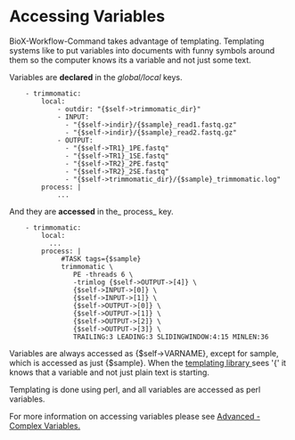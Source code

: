 # Accessing Variables

BioX-Workflow-Command takes advantage of templating. Templating systems like to put variables into documents with funny symbols around them so the computer knows its a variable and not just some text.

Variables are **declared** in the _global/local_ keys.

```
    - trimmomatic:
        local:
            - outdir: "{$self->trimmomatic_dir}"
            - INPUT:
              - "{$self->indir}/{$sample}_read1.fastq.gz"
              - "{$self->indir}/{$sample}_read2.fastq.gz"
            - OUTPUT:
              - "{$self->TR1}_1PE.fastq"
              - "{$self->TR1}_1SE.fastq"
              - "{$self->TR2}_2PE.fastq"
              - "{$self->TR2}_2SE.fastq"
              - "{$self->trimmomatic_dir}/{$sample}_trimmomatic.log"
        process: |
            ...
```

And they are **accessed** in the_ process_ key.

```
    - trimmomatic:
        local:
          ...
        process: |
             #TASK tags={$sample}
             trimmomatic \
                PE -threads 6 \
                -trimlog {$self->OUTPUT->[4]} \
                {$self->INPUT->[0]} \
                {$self->INPUT->[1]} \
                {$self->OUTPUT->[0]} \
                {$self->OUTPUT->[1]} \
                {$self->OUTPUT->[2]} \
                {$self->OUTPUT->[3]} \
                TRAILING:3 LEADING:3 SLIDINGWINDOW:4:15 MINLEN:36
```

Variables are always accessed as {$self-&gt;VARNAME}, except for sample, which is accessed as just {$sample}. When the [templating library ](https://metacpan.org/pod/Text::Template) sees '{' it knows that a variable and not just plain text is starting.

Templating is done using perl, and all variables are accessed as perl variables.

For more information on accessing variables please see [Advanced - Complex Variables.](/advanced-complex-variables.md)

